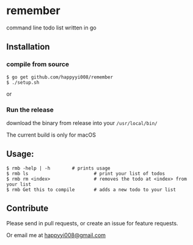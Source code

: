 # remember
command line todo list written in go

## Installation
### compile from source
```
$ go get github.com/happyyi008/remember
$ ./setup.sh
```

or

### Run the release

download the binary from release into your `/usr/local/bin/`

The current build is only for macOS

## Usage:
```
$ rmb -help | -h		# prints usage
$ rmb ls                        # print your list of todos
$ rmb rm <index>                # removes the todo at <index> from your list
$ rmb Get this to compile       # adds a new todo to your list
```
## Contribute
Please send in pull requests, or create an issue for feature requests.

Or email me at happyyi008@gmail.com
